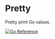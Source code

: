 # Pretty

Pretty print Go values.

[![Go Reference](https://pkg.go.dev/badge/github.com/pierrre/pretty.svg)](https://pkg.go.dev/github.com/pierrre/pretty)
